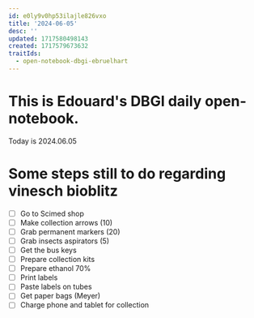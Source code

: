 ```yaml
---
id: e0ly9v0hp53ilajle826vxo
title: '2024-06-05'
desc: ''
updated: 1717580498143
created: 1717579673632
traitIds:
  - open-notebook-dbgi-ebruelhart
---
```

# This is Edouard's DBGI daily open-notebook.

Today is 2024.06.05

# Some steps still to do regarding vinesch bioblitz

- [ ] Go to Scimed shop
- [ ] Make collection arrows (10)
- [ ] Grab permanent markers (20)
- [ ] Grab insects aspirators (5)
- [ ] Get the bus keys
- [ ] Prepare collection kits
- [ ] Prepare ethanol  70%
- [ ] Print labels
- [ ] Paste labels on tubes
- [ ] Get paper bags (Meyer)
- [ ] Charge phone and tablet for collection